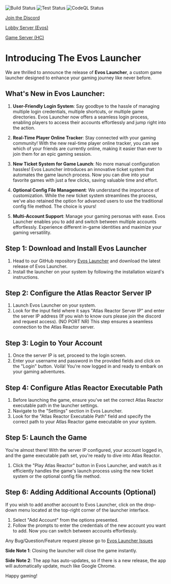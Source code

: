 ![Build Status](https://github.com/Addalyn/Evos-Launcher/actions/workflows/publish.yml/badge.svg 'Build Status') ![Test Status](https://github.com/Addalyn/Evos-Launcher/actions/workflows/test.yml/badge.svg 'Test') ![CodeQL Status](https://github.com/Addalyn/Evos-Launcher/actions/workflows/codeql-analysis.yml/badge.svg 'CodeQL')

[Join the Discord](https://discord.com/invite/RVnCQ7U)

[Lobby Server (Evos)](https://github.com/Zheneq/EvoS)

[Game Server (HC)](https://github.com/Zheneq/hc)

# Introducing The Evos Launcher

We are thrilled to announce the release of **Evos Launcher**, a custom game launcher designed to enhance your gaming journey like never before.

## What's New in Evos Launcher:

1. **User-Friendly Login System**: Say goodbye to the hassle of managing multiple login credentials, multiple shortcuts, or multiple game directories. Evos Launcher now offers a seamless login process, enabling players to access their accounts effortlessly and jump right into the action.

2. **Real-Time Player Online Tracker**: Stay connected with your gaming community! With the new real-time player online tracker, you can see which of your friends are currently online, making it easier than ever to join them for an epic gaming session.

3. **New Ticket System for Game Launch**: No more manual configuration hassles! Evos Launcher introduces an innovative ticket system that automates the game launch process. Now you can dive into your favorite games with just a few clicks, saving valuable time and effort.

4. **Optional Config File Management**: We understand the importance of customization. While the new ticket system streamlines the process, we've also retained the option for advanced users to use the traditional config file method. The choice is yours!

5. **Multi-Account Support**: Manage your gaming personas with ease. Evos Launcher enables you to add and switch between multiple accounts effortlessly. Experience different in-game identities and maximize your gaming versatility.

## Step 1: Download and Install Evos Launcher

1. Head to our GitHub repository [Evos Launcher](https://github.com/Addalyn/Evos-Launcher/releases/latest) and download the latest release of Evos Launcher.
2. Install the launcher on your system by following the installation wizard's instructions.

## Step 2: Configure the Atlas Reactor Server IP

1. Launch Evos Launcher on your system.
2. Look for the input field where it says "Atlas Reactor Server IP" and enter the server IP address (If you wish to know ours please join the discord and request access). (NO PORT NR) This step ensures a seamless connection to the Atlas Reactor server.

## Step 3: Login to Your Account

1. Once the server IP is set, proceed to the login screen.
2. Enter your username and password in the provided fields and click on the "Login" button. Voilà! You're now logged in and ready to embark on your gaming adventures.

## Step 4: Configure Atlas Reactor Executable Path

1. Before launching the game, ensure you've set the correct Atlas Reactor executable path in the launcher settings.
2. Navigate to the "Settings" section in Evos Launcher.
3. Look for the "Atlas Reactor Executable Path" field and specify the correct path to your Atlas Reactor game executable on your system.

## Step 5: Launch the Game

You're almost there! With the server IP configured, your account logged in, and the game executable path set, you're ready to dive into Atlas Reactor.

1. Click the "Play Atlas Reactor" button in Evos Launcher, and watch as it efficiently handles the game's launch process using the new ticket system or the optional config file method.

## Step 6: Adding Additional Accounts (Optional)

If you wish to add another account to Evos Launcher, click on the drop-down menu located at the top-right corner of the launcher interface.

1. Select "Add Account" from the options presented.
2. Follow the prompts to enter the credentials of the new account you want to add. Now you can switch between accounts effortlessly.

Any Bug/Question/Feature request please go to [Evos Launcher Issues](https://github.com/Addalyn/Evos-Launcher/issues)

**Side Note 1**: Closing the launcher will close the game instantly.

**Side Note 2**: The app has auto-updates, so if there is a new release, the app will automatically update, much like Google Chrome.

Happy gaming!
